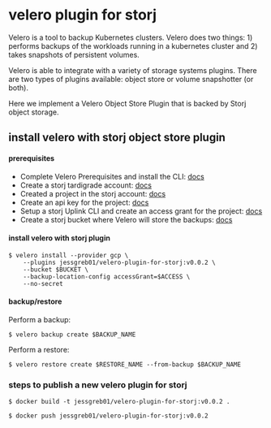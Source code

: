 # velero plugin for storj

Velero is a tool to backup Kubernetes clusters. Velero does two things: 1) performs backups of the workloads running in a kubernetes cluster and 2) takes snapshots of persistent volumes.

Velero is able to integrate with a variety of storage systems plugins. There are two types of plugins available: object store or volume snapshotter (or both). 

Here we implement a Velero Object Store Plugin that is backed by Storj object storage.

## install velero with storj object store plugin

#### prerequisites

- Complete Velero Prerequisites and install the CLI: [docs](https://velero.io/docs/master/basic-install/)
- Create a storj tardigrade account: [docs](https://tardigrade.io/signup/)
- Created a project in the storj account: [docs](https://documentation.tardigrade.io/getting-started/uploading-your-first-object/create-a-project)
- Create an api key for the project: [docs](https://documentation.tardigrade.io/getting-started/uploading-your-first-object/create-an-api-key)
- Setup a storj Uplink CLI and create an access grant for the project: [docs](https://documentation.tardigrade.io/getting-started/uploading-your-first-object/set-up-uplink-cli)
- Create a storj bucket where Velero will store the backups: [docs](https://documentation.tardigrade.io/getting-started/uploading-your-first-object/create-a-bucket)  

#### install velero with storj plugin

```
$ velero install --provider gcp \
    --plugins jessgreb01/velero-plugin-for-storj:v0.0.2 \
    --bucket $BUCKET \
    --backup-location-config accessGrant=$ACCESS \
    --no-secret
```

#### backup/restore

Perform a backup:

```
$ velero backup create $BACKUP_NAME
```

Perform a restore:

```
$ velero restore create $RESTORE_NAME --from-backup $BACKUP_NAME
```

### steps to publish a new velero plugin for storj

```
$ docker build -t jessgreb01/velero-plugin-for-storj:v0.0.2 .

$ docker push jessgreb01/velero-plugin-for-storj:v0.0.2
```
